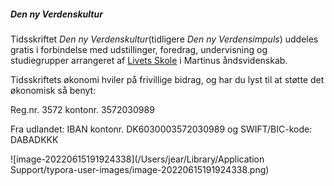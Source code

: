 ##### Den ny Verdenskultur

Tidsskriftet *Den ny Verdenskultur*(tidligere *Den ny Verdensimpuls*) uddeles gratis i forbindelse med udstillinger, foredrag, undervisning og studiegrupper arrangeret af [Livets Skole](https://dettredietestamente.info/om-os/) i Martinus åndsvidenskab.

Tidsskriftets økonomi hviler på frivillige bidrag, og har du lyst til at støtte det økonomisk så benyt:

Reg.nr. 3572 kontonr. 3572030989

Fra udlandet: IBAN kontonr. DK6030003572030989 og SWIFT/BIC-kode: DABADKKK

![image-20220615191924338](/Users/jear/Library/Application Support/typora-user-images/image-20220615191924338.png)